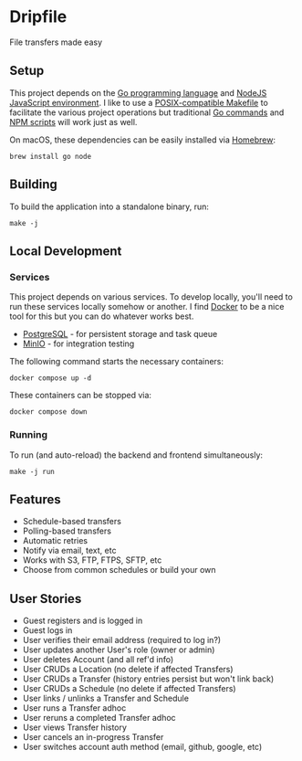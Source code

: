 # Dripfile

File transfers made easy

## Setup

This project depends on the [Go programming language](https://golang.org/dl/) and [NodeJS JavaScript environment](https://nodejs.org/en).
I like to use a [POSIX-compatible Makefile](https://pubs.opengroup.org/onlinepubs/9699919799.2018edition/utilities/make.html) to facilitate the various project operations but traditional [Go commands](https://pkg.go.dev/cmd/go) and [NPM scripts](https://docs.npmjs.com/cli/v9/commands/npm-run-script) will work just as well.

On macOS, these dependencies can be easily installed via [Homebrew](https://brew.sh/):

```
brew install go node
```

## Building

To build the application into a standalone binary, run:

```
make -j
```

## Local Development

### Services

This project depends on various services.
To develop locally, you'll need to run these services locally somehow or another.
I find [Docker](https://www.docker.com/) to be a nice tool for this but you can do whatever works best.

- [PostgreSQL](https://www.postgresql.org/) - for persistent storage and task queue
- [MinIO](https://min.io/) - for integration testing

The following command starts the necessary containers:

```
docker compose up -d
```

These containers can be stopped via:

```
docker compose down
```

### Running

To run (and auto-reload) the backend and frontend simultaneously:

```
make -j run
```

## Features

- Schedule-based transfers
- Polling-based transfers
- Automatic retries
- Notify via email, text, etc
- Works with S3, FTP, FTPS, SFTP, etc
- Choose from common schedules or build your own

## User Stories

- Guest registers and is logged in
- Guest logs in
- User verifies their email address (required to log in?)
- User updates another User's role (owner or admin)
- User deletes Account (and all ref'd info)
- User CRUDs a Location (no delete if affected Transfers)
- User CRUDs a Transfer (history entries persist but won't link back)
- User CRUDs a Schedule (no delete if affected Transfers)
- User links / unlinks a Transfer and Schedule
- User runs a Transfer adhoc
- User reruns a completed Transfer adhoc
- User views Transfer history
- User cancels an in-progress Transfer
- User switches account auth method (email, github, google, etc)
